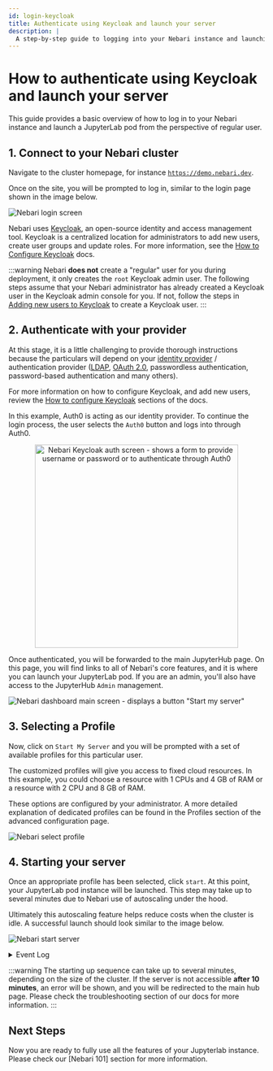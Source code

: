 ```yaml
---
id: login-keycloak
title: Authenticate using Keycloak and launch your server
description: |
  A step-by-step guide to logging into your Nebari instance and launching a JupyterLab pod.
---
```


# How to authenticate using Keycloak and launch your server

This guide provides a basic overview of how to log in to your Nebari instance and launch a JupyterLab pod from the perspective of regular user.

## 1. Connect to your Nebari cluster

Navigate to the cluster homepage, for instance [`https://demo.nebari.dev`](https://demo.nebari.dev).

Once on the site, you will be prompted to log in, similar to
the login page shown in the image below.

![Nebari login screen](/img/how-tos/nebari_login_screen.png)

Nebari uses [Keycloak](https://www.keycloak.org/), an open-source identity and access management tool. Keycloak is a centralized location for administrators to add new users, create user groups and update roles. For more information, see the [How to Configure Keycloak][nebari-keycloak] docs.

:::warning
Nebari **does not** create a "regular" user for you during deployment, it only creates the `root` Keycloak admin user. The following steps assume that your Nebari administrator has already created a Keycloak user in the Keycloak admin console for you. If not, follow the steps in [Adding new users to Keycloak][nebari-keycloak-add-user] to create a Keycloak user.
:::

## 2. Authenticate with your provider

At this stage, it is a little challenging to provide thorough instructions because the particulars will depend on your [identity provider](https://www.keycloak.org/docs/latest/server_admin/#_identity_broker) / authentication provider ([LDAP](https://pt.wikipedia.org/wiki/LDAP), [OAuth 2.0](https://oauth.net/2/), passwordless authentication, password-based authentication and many others).

For more information on how to configure Keycloak, and add new users, review the [How to configure Keycloak][nebari-keycloak] sections of the docs.

In this example, Auth0 is acting as our identity provider. To continue the login process, the user selects the `Auth0` button and logs into through Auth0.

<p align="center">
<img src="/img/how-tos/keycloak_nebari_login.png" alt="Nebari Keycloak auth screen - shows a form to provide username or password or to authenticate through Auth0" width="400"/>
</p>

Once authenticated, you will be forwarded to the main JupyterHub page. On this page, you will find links to all of Nebari's core features, and it is where you can launch your JupyterLab pod. If you are an admin, you'll also have access to the JupyterHub `Admin` management.

![Nebari dashboard main screen - displays a button "Start my server"](/img/how-tos/nebari_main_hub_page.png)

## 3. Selecting a Profile

Now, click on `Start My Server` and you will be prompted with a set of available profiles for this particular user.

The customized profiles will give you access to fixed cloud resources. In this example, you could choose a resource with 1 CPUs and 4 GB of RAM or a resource with 2 CPU and 8 GB of RAM.

<!-- TODO: add link to advanced configuration section -->

These options are configured by your administrator. A more detailed explanation of dedicated profiles can be found in the Profiles section of
the advanced configuration page.

![Nebari select profile](/img/how-tos/nebari_select_profile.png)

## 4. Starting your server

Once an appropriate profile has been selected, click `start`. At this point, your JupyterLab pod instance will be launched. This step may take up to several minutes due to Nebari use of autoscaling under the hood.

Ultimately this autoscaling feature helps reduce costs when the cluster is idle. A successful launch should look similar to the image below.

![Nebari start server](/img/how-tos/nebari_server_start.png)

<details>
<summary>Event Log</summary>

During this time you might see some log messages that detail the autoscaling process. To view all the logs, click the **Event Log** button. They should look similar to the following:

![Nebari event log](/img/how-tos/keycloak_start_event_logs.png)

</details>

:::warning
The starting up sequence can take up to several minutes, depending on the size of the cluster. If the server is not accessible **after 10 minutes**, an error will be shown, and you will be redirected to the main hub page. Please check the troubleshooting section of our docs for more information.
:::

## Next Steps

Now you are ready to fully use all the features of your Jupyterlab instance. Please check our [Nebari 101] section for more information.

<!-- internal links -->

[nebari-keycloak]: how-tos/configure-keycloak-howto.md
[nebari-keycloak-add-user]: how-tos/configure-keycloak-howto.md#adding-a-nebari-user
